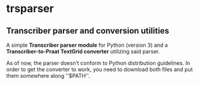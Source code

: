 # trsparser
## Transcriber parser and conversion utilities

A simple **Transcriber parser module** for Python (version 3) and a **Transcriber-to-Praat TextGrid converter** utilizing said parser.

As of now, the parser doesn’t conform to Python distribution guidelines. In order to get the converter to work, you need to download both files and put them somewhere along ''$PATH''.
